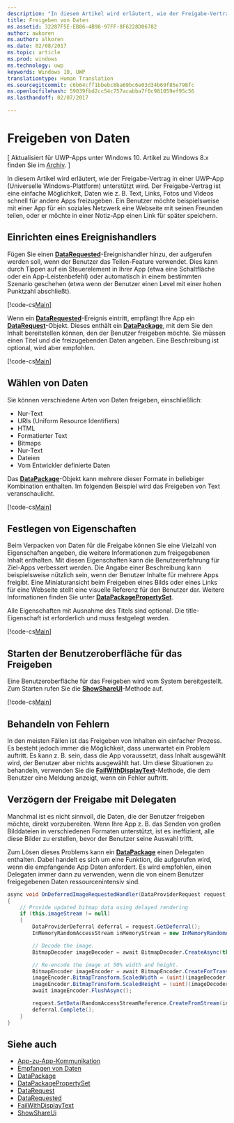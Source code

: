 ```yaml
---
description: "In diesem Artikel wird erläutert, wie der Freigabe-Vertrag in einer UWP-App (Universelle Windows-Plattform) unterstützt wird."
title: Freigeben von Daten
ms.assetid: 32287F5E-EB86-4B98-97FF-8F6228D06782
author: awkoren
ms.author: alkoren
ms.date: 02/08/2017
ms.topic: article
ms.prod: windows
ms.technology: uwp
keywords: Windows 10, UWP
translationtype: Human Translation
ms.sourcegitcommit: c6b64cff1bbebc8ba69bc6e03d34b69f85e798fc
ms.openlocfilehash: 59039fbd2cc54c757acabba7f0c981059ef95c56
ms.lasthandoff: 02/07/2017

---
```


# <a name="share-data"></a>Freigeben von Daten

\[ Aktualisiert für UWP-Apps unter Windows 10. Artikel zu Windows 8.x finden Sie im [Archiv](http://go.microsoft.com/fwlink/p/?linkid=619132). \]

In diesem Artikel wird erläutert, wie der Freigabe-Vertrag in einer UWP-App (Universelle Windows-Plattform) unterstützt wird. Der Freigabe-Vertrag ist eine einfache Möglichkeit, Daten wie z. B. Text, Links, Fotos und Videos schnell für andere Apps freizugeben. Ein Benutzer möchte beispielsweise mit einer App für ein soziales Netzwerk eine Webseite mit seinen Freunden teilen, oder er möchte in einer Notiz-App einen Link für später speichern.

## <a name="set-up-an-event-handler"></a>Einrichten eines Ereignishandlers

Fügen Sie einen [**DataRequested**](https://msdn.microsoft.com/library/windows/apps/Windows.ApplicationModel.DataTransfer.DataTransferManager.DataRequested)-Ereignishandler hinzu, der aufgerufen werden soll, wenn der Benutzer das Teilen-Feature verwendet. Dies kann durch Tippen auf ein Steuerelement in Ihrer App (etwa eine Schaltfläche oder ein App-Leistenbefehl) oder automatisch in einem bestimmten Szenario geschehen (etwa wenn der Benutzer einen Level mit einer hohen Punktzahl abschließt).

[!code-cs[Main](./code/share_data/cs/MainPage.xaml.cs#SnippetPrepareToShare)]

Wenn ein [**DataRequested**](https://msdn.microsoft.com/library/windows/apps/Windows.ApplicationModel.DataTransfer.DataTransferManager.DataRequested)-Ereignis eintritt, empfängt Ihre App ein [**DataRequest**](https://msdn.microsoft.com/library/windows/apps/Windows.ApplicationModel.DataTransfer.DataRequest)-Objekt. Dieses enthält ein [**DataPackage**](https://msdn.microsoft.com/library/windows/apps/Windows.ApplicationModel.DataTransfer.DataPackage), mit dem Sie den Inhalt bereitstellen können, den der Benutzer freigeben möchte. Sie müssen einen Titel und die freizugebenden Daten angeben. Eine Beschreibung ist optional, wird aber empfohlen.

[!code-cs[Main](./code/share_data/cs/MainPage.xaml.cs#SnippetCreateRequest)]

## <a name="choose-data"></a>Wählen von Daten

Sie können verschiedene Arten von Daten freigeben, einschließlich:

-   Nur-Text
-   URIs (Uniform Resource Identifiers)
-   HTML
-   Formatierter Text
-   Bitmaps
-   Nur-Text
-   Dateien
-   Vom Entwickler definierte Daten

Das [**DataPackage**](https://msdn.microsoft.com/library/windows/apps/Windows.ApplicationModel.DataTransfer.DataPackage)-Objekt kann mehrere dieser Formate in beliebiger Kombination enthalten. Im folgenden Beispiel wird das Freigeben von Text veranschaulicht.

[!code-cs[Main](./code/share_data/cs/MainPage.xaml.cs#SnippetSetContent)]

## <a name="set-properties"></a>Festlegen von Eigenschaften

Beim Verpacken von Daten für die Freigabe können Sie eine Vielzahl von Eigenschaften angeben, die weitere Informationen zum freigegebenen Inhalt enthalten. Mit diesen Eigenschaften kann die Benutzererfahrung für Ziel-Apps verbessert werden. Die Angabe einer Beschreibung kann beispielsweise nützlich sein, wenn der Benutzer Inhalte für mehrere Apps freigibt. Eine Miniaturansicht beim Freigeben eines Bilds oder eines Links für eine Webseite stellt eine visuelle Referenz für den Benutzer dar. Weitere Informationen finden Sie unter [**DataPackagePropertySet**](https://msdn.microsoft.com/library/windows/apps/Windows.ApplicationModel.DataTransfer.DataPackagePropertySet).

Alle Eigenschaften mit Ausnahme des Titels sind optional. Die title-Eigenschaft ist erforderlich und muss festgelegt werden.

[!code-cs[Main](./code/share_data/cs/MainPage.xaml.cs#SnippetSetProperties)]

## <a name="launch-the-share-ui"></a>Starten der Benutzeroberfläche für das Freigeben

Eine Benutzeroberfläche für das Freigeben wird vom System bereitgestellt. Zum Starten rufen Sie die [**ShowShareUI**](https://msdn.microsoft.com/library/windows/apps/Windows.ApplicationModel.DataTransfer.DataTransferManager.ShowShareUI)-Methode auf.

[!code-cs[Main](./code/share_data/cs/MainPage.xaml.cs#SnippetShowUI)]

## <a name="handle-errors"></a>Behandeln von Fehlern

In den meisten Fällen ist das Freigeben von Inhalten ein einfacher Prozess. Es besteht jedoch immer die Möglichkeit, dass unerwartet ein Problem auftritt. Es kann z. B. sein, dass die App voraussetzt, dass Inhalt ausgewählt wird, der Benutzer aber nichts ausgewählt hat. Um diese Situationen zu behandeln, verwenden Sie die [**FailWithDisplayText**](https://msdn.microsoft.com/library/windows/apps/Windows.ApplicationModel.DataTransfer.DataRequest.FailWithDisplayText(System.String))-Methode, die dem Benutzer eine Meldung anzeigt, wenn ein Fehler auftritt.

## <a name="delay-share-with-delegates"></a>Verzögern der Freigabe mit Delegaten

Manchmal ist es nicht sinnvoll, die Daten, die der Benutzer freigeben möchte, direkt vorzubereiten. Wenn Ihre App z. B. das Senden von großen Bilddateien in verschiedenen Formaten unterstützt, ist es ineffizient, alle diese Bilder zu erstellen, bevor der Benutzer seine Auswahl trifft.

Zum Lösen dieses Problems kann ein [**DataPackage**](https://msdn.microsoft.com/library/windows/apps/Windows.ApplicationModel.DataTransfer.DataPackage) einen Delegaten enthalten. Dabei handelt es sich um eine Funktion, die aufgerufen wird, wenn die empfangende App Daten anfordert. Es wird empfohlen, einen Delegaten immer dann zu verwenden, wenn die von einem Benutzer freigegebenen Daten ressourcenintensiv sind.

<!-- For some reason, this snippet was inline in the WDCML topic. Suggest moving to VS project with rest of snippets. -->
```cs
async void OnDeferredImageRequestedHandler(DataProviderRequest request)
{
    // Provide updated bitmap data using delayed rendering
    if (this.imageStream != null)
    {
        DataProviderDeferral deferral = request.GetDeferral();
        InMemoryRandomAccessStream inMemoryStream = new InMemoryRandomAccessStream();

        // Decode the image.
        BitmapDecoder imageDecoder = await BitmapDecoder.CreateAsync(this.imageStream);

        // Re-encode the image at 50% width and height.
        BitmapEncoder imageEncoder = await BitmapEncoder.CreateForTranscodingAsync(inMemoryStream, imageDecoder);
        imageEncoder.BitmapTransform.ScaledWidth = (uint)(imageDecoder.OrientedPixelHeight * 0.5);
        imageEncoder.BitmapTransform.ScaledHeight = (uint)(imageDecoder.OrientedPixelHeight * 0.5);
        await imageEncoder.FlushAsync();

        request.SetData(RandomAccessStreamReference.CreateFromStream(inMemoryStream));
        deferral.Complete();
    }
}
```

## <a name="see-also"></a>Siehe auch 

* [App-zu-App-Kommunikation](index.md)
* [Empfangen von Daten](receive-data.md)
* [DataPackage](https://msdn.microsoft.com/library/windows/apps/windows.applicationmodel.datatransfer.datapackage.aspx)
* [DataPackagePropertySet](https://msdn.microsoft.com/library/windows/apps/windows.applicationmodel.datatransfer.datapackagepropertyset.aspx)
* [DataRequest](https://msdn.microsoft.com/library/windows/apps/windows.applicationmodel.datatransfer.datarequest.aspx)
* [DataRequested](https://msdn.microsoft.com/library/windows/apps/windows.applicationmodel.datatransfer.datatransfermanager.datarequested.aspx)
* [FailWithDisplayText](https://msdn.microsoft.com/library/windows/apps/windows.applicationmodel.datatransfer.datarequest.failwithdisplaytext.aspx)
* [ShowShareUi](https://msdn.microsoft.com/library/windows/apps/windows.applicationmodel.datatransfer.datatransfermanager.showshareui.aspx)
 


